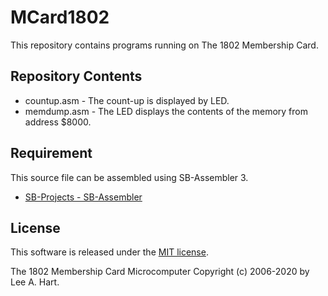 # MCard1802

This repository contains programs running on The 1802 Membership Card.

## Repository Contents

- countup.asm - The count-up is displayed by LED.
- memdump.asm - The LED displays the contents of the memory from address $8000.

## Requirement

This source file can be assembled using SB-Assembler 3.

- [SB-Projects - SB-Assembler](https://www.sbprojects.net/sbasm/)

## License

This software is released under the [MIT license](https://en.wikipedia.org/wiki/MIT_License).

The 1802 Membership Card Microcomputer Copyright (c) 2006-2020 by Lee A. Hart.
